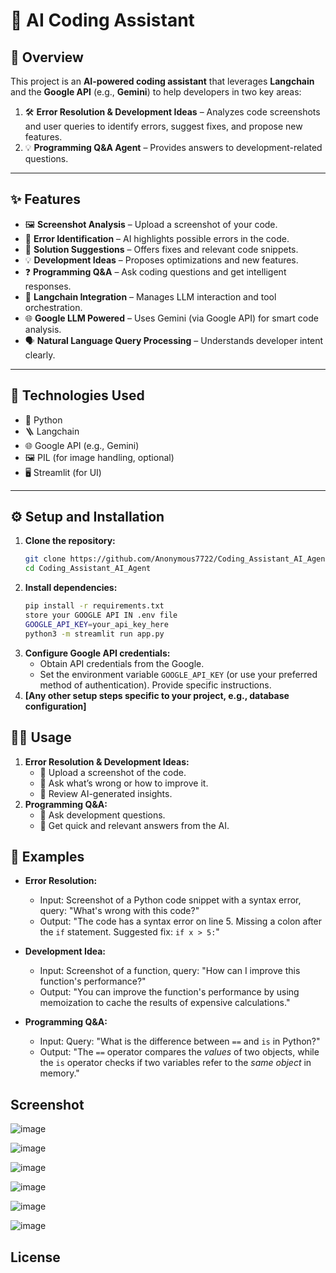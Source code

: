 # 🤖 AI Coding Assistant

## 🚀 Overview

This project is an **AI-powered coding assistant** that leverages **Langchain** and the **Google API** (e.g., **Gemini**) to help developers in two key areas:

1. 🛠️ **Error Resolution & Development Ideas** – Analyzes code screenshots and user queries to identify errors, suggest fixes, and propose new features.
2. 💡 **Programming Q&A Agent** – Provides answers to development-related questions.

---

## ✨ Features

- 🖼️ **Screenshot Analysis** – Upload a screenshot of your code.
- 🧠 **Error Identification** – AI highlights possible errors in the code.
- 🧰 **Solution Suggestions** – Offers fixes and relevant code snippets.
- 💡 **Development Ideas** – Proposes optimizations and new features.
- ❓ **Programming Q&A** – Ask coding questions and get intelligent responses.
- 🔗 **Langchain Integration** – Manages LLM interaction and tool orchestration.
- 🌐 **Google LLM Powered** – Uses Gemini (via Google API) for smart code analysis.
- 🗣️ **Natural Language Query Processing** – Understands developer intent clearly.

---
## 🧰 Technologies Used

- 🐍 Python  
- 🪜 Langchain  
- 🌐 Google API (e.g., Gemini)  
- 🖼️ PIL (for image handling, optional)  
- 🖥️ Streamlit (for UI)  

---
## ⚙️ Setup and Installation

1.  **Clone the repository:**
    ```bash
    git clone https://github.com/Anonymous7722/Coding_Assistant_AI_Agent
    cd Coding_Assistant_AI_Agent
    ```
2.  **Install dependencies:**
    ```bash
    pip install -r requirements.txt
    store your GOOGLE API IN .env file
    GOOGLE_API_KEY=your_api_key_here
    python3 -m streamlit run app.py
    ```
3.  **Configure Google API credentials:**
    *   Obtain API credentials from the Google.
    *   Set the environment variable `GOOGLE_API_KEY` (or use your preferred method of authentication).  Provide specific instructions.
4.  **[Any other setup steps specific to your project, e.g., database configuration]**

## 🧑‍💻 Usage

1.  **Error Resolution & Development Ideas:**
    *   📸 Upload a screenshot of the code.
    *   💬 Ask what’s wrong or how to improve it.
    *   🤖 Review AI-generated insights.
2.  **Programming Q&A:**
    *   🧠 Ask development questions.
    *  📜 Get quick and relevant answers from the AI.

## 📌 Examples

*   **Error Resolution:**
    *   Input: Screenshot of a Python code snippet with a syntax error, query: "What's wrong with this code?"
    *   Output: "The code has a syntax error on line 5.  Missing a colon after the `if` statement.  Suggested fix: `if x > 5:`"

*   **Development Idea:**
    *   Input: Screenshot of a function, query: "How can I improve this function's performance?"
    *   Output: "You can improve the function's performance by using memoization to cache the results of expensive calculations."

*   **Programming Q&A:**
    *   Input: Query: "What is the difference between `==` and `is` in Python?"
    *   Output: "The `==` operator compares the *values* of two objects, while the `is` operator checks if two variables refer to the *same object* in memory."

 ## Screenshot

 ![image](https://github.com/user-attachments/assets/91caa589-c5e1-40c2-b3da-d609d288a673)
 
 ![image](https://github.com/user-attachments/assets/d30e143f-d4aa-4d9a-aaa1-4767329de632)
 
 ![image](https://github.com/user-attachments/assets/a249f441-5758-45c3-885c-681287c04fff)

 ![image](https://github.com/user-attachments/assets/b0bb48a7-76a8-484a-b751-b05e94191ad8)

 ![image](https://github.com/user-attachments/assets/4c1bb9a8-bc2d-4ebc-8d92-a9a81c26356f)

 ![image](https://github.com/user-attachments/assets/4033102e-b28f-43f4-a48c-efab182517ca)





## License

